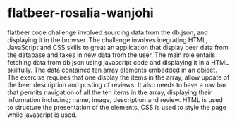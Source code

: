 # flatbeer-rosalia-wanjohi
flatbeer code challenge involved sourcing data from the db.json, and displaying it in the browser. The challenge involves inegrating HTML, JavaScript and CSS skills to great an application that display beer data from the database and takes in new data from the user. The main role entails fetching data from db json using javascript code and displaying it in a HTML skillfully. The data contained ten array elements embedded in an object. The exercise requires that one display the items in the array, allow update of the beer description and posting of reviews. It also needs to have a nav bar that permits navigation of all the ten items in the array, displaying their information including; name, image, description and review. HTML is used to structure the presentation of the elements, CSS is used to style the page while javascript is used.